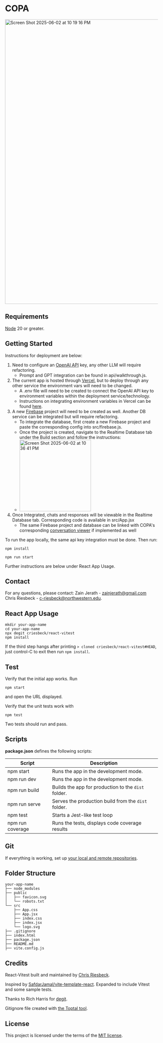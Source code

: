 # COPA
<img width="936" alt="Screen Shot 2025-06-02 at 10 19 16 PM" src="https://github.com/user-attachments/assets/574155eb-47cd-458c-bb4f-75c7b3784707" />

## Requirements

[Node](https://nodejs.org/en) 20 or greater.

## Getting Started

Instructions for deployment are below:
1. Need to configure an [OpenAI API](https://openai.com/api/) key, any other LLM will require refactoring.
    - Prompt and GPT integration can be found in api/walkthrough.js.
2. The current app is hosted through [Vercel](https://vercel.com/), but to deploy through any other service the environment vars will need to be changed.
    - A .env file will need to be created to connect the OpenAI API key to environment variables within the deployment service/technology.
    - Instructions on integrating environment variables in Vercel can be found [here](https://vercel.com/docs/environment-variables).
3. A new [Firebase](https://firebase.google.com/) project will need to be created as well. Another DB service can be integrated but will require refactoring.
    - To integrate the database, first create a new Firebase project and paste the corresponding config into src/firebase.js.
    - Once the project is created, navigate to the Realtime Database tab under the Build section and follow the instructions:
    - <img width="235" alt="Screen Shot 2025-06-02 at 10 36 41 PM" src="https://github.com/user-attachments/assets/795f19bd-363e-48f6-8194-c29f8fb336ef" />
4. Once Integrated, chats and responses will be viewable in the Realtime Database tab. Corresponding code is available in src/App.jsx
    - The same Firebase project and database can be linked with COPA's corresponding [conversation viewer](https://github.com/zjerath/Convoviewer]) if implemented as well

To run the app locally, the same api key integration must be done. Then run:

```
npm install
```

```
npm run start
```

Further instructions are below under React App Usage. 

## Contact

For any questions, please contact:
Zain Jerath - zainjerath@gmail.com
Chris Riesbeck - c-riesbeck@northwestern.edu.

## React App Usage

```
mkdir your-app-name
cd your-app-name
npx degit criesbeck/react-vitest
npm install
```
If the third step hangs after printing ``> cloned criesbeck/react-vitest#HEAD``, 
just control-C to exit then run ``npm install``.

## Test

Verify that the initial app works. Run

```
npm start
```

and open the URL displayed.

Verify that the unit tests work with

```
npm test
```

Two tests should run and pass. 

## Scripts

**package.json** defines the following scripts:

| Script           | Description                                         |
| -----------------| --------------------------------------------------- |
| npm start        | Runs the app in the development mode.               |
| npm run dev      | Runs the app in the development mode.               |
| npm run build    | Builds the app for production to the `dist` folder. |
| npm run serve    | Serves the production build from the `dist` folder. |
| npm test         | Starts a Jest-like test loop                        |
| npm run coverage | Runs the tests, displays code coverage results      |


## Git

If everything is working, set up [your local and remote repositories](https://docs.github.com/en/get-started/importing-your-projects-to-github/importing-source-code-to-github/adding-locally-hosted-code-to-github#adding-a-local-repository-to-github-using-git).

## Folder Structure

```
your-app-name
├── node_modules
├── public
│   ├── favicon.svg
│   └── robots.txt
└── src
    ├── App.css
    ├── App.jsx
    ├── index.css
    ├── index.jsx
    └── logo.svg
├── .gitignore
├── index.html
├── package.json
├── README.md
├── vite.config.js
```

## Credits

React-Vitest built and maintained by [Chris Riesbeck](https://github.com/criesbeck).

Inspired by [SafdarJamal/vite-template-react](https://github.com/SafdarJamal/vite-template-react).
Expanded to include Vitest and some sample tests.

Thanks to Rich Harris for [degit](https://www.npmjs.com/package/degit).

Gitignore file created with [the Toptal tool](https://www.toptal.com/developers/gitignore/api/react,firebase,visualstudiocode,macos,windows).


## License

This project is licensed under the terms of the [MIT license](./LICENSE).
